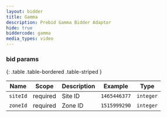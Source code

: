```yaml
---
layout: bidder
title: Gamma
description: Prebid Gamma Bidder Adaptor
hide: true
biddercode: gamma
media_types: video
---
```


### bid params

{: .table .table-bordered .table-striped }

| Name     | Scope    | Description | Example      | Type      |
|----------|----------|-------------|--------------|-----------|
| `siteId` | required | Site ID     | `1465446377` | `integer` |
| `zoneId` | required | Zone ID     | `1515999290` | `integer` |
